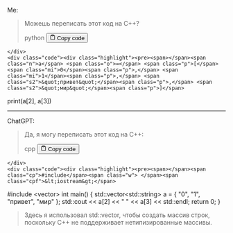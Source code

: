 <p>Me:</p>
<blockquote>
<p>Можешь переписать этот код на C++?</p>
<p><div class="code-element">
    <div class="lang-line">
        <text>python</text>
        <button class="copy-button"
        onclick="copyCode(this)">
    <svg stroke="currentColor"
         fill="none"
         stroke-width="2"
         viewBox="0 0 24 24"
         stroke-linecap="round"
         stroke-linejoin="round"
         class="h-4 w-4"
         height="1em"
         width="1em"
         xmlns="http://www.w3.org/2000/svg">
        <path d="M16 4h2a2 2 0 0 1 2 2v14a2 2 0 0 1-2 2H6a2 2 0 0 1-2-2V6a2 2 0 0 1 2-2h2"></path>
        <rect x="8" y="2" width="8" height="4" rx="1" ry="1"></rect>
    </svg>
    <text>Copy code</text>
</button></p>
</blockquote>
<div class="codehilite"><pre><span></span><code><span class="nt">&lt;/div&gt;</span>
<span class="nt">&lt;div</span><span class="w"> </span><span class="na">class=</span><span class="s">&quot;code&quot;</span><span class="nt">&gt;&lt;div</span><span class="w"> </span><span class="na">class=</span><span class="s">&quot;highlight&quot;</span><span class="nt">&gt;&lt;pre&gt;&lt;span&gt;&lt;/span&gt;&lt;span</span><span class="w"> </span><span class="na">class=</span><span class="s">&quot;n&quot;</span><span class="nt">&gt;</span>a<span class="nt">&lt;/span&gt;</span><span class="w"> </span><span class="nt">&lt;span</span><span class="w"> </span><span class="na">class=</span><span class="s">&quot;o&quot;</span><span class="nt">&gt;</span>=<span class="nt">&lt;/span&gt;</span><span class="w"> </span><span class="nt">&lt;span</span><span class="w"> </span><span class="na">class=</span><span class="s">&quot;p&quot;</span><span class="nt">&gt;</span>[<span class="nt">&lt;/span&gt;&lt;span</span><span class="w"> </span><span class="na">class=</span><span class="s">&quot;mi&quot;</span><span class="nt">&gt;</span>0<span class="nt">&lt;/span&gt;&lt;span</span><span class="w"> </span><span class="na">class=</span><span class="s">&quot;p&quot;</span><span class="nt">&gt;</span>,<span class="nt">&lt;/span&gt;</span><span class="w"> </span><span class="nt">&lt;span</span><span class="w"> </span><span class="na">class=</span><span class="s">&quot;mi&quot;</span><span class="nt">&gt;</span>1<span class="nt">&lt;/span&gt;&lt;span</span><span class="w"> </span><span class="na">class=</span><span class="s">&quot;p&quot;</span><span class="nt">&gt;</span>,<span class="nt">&lt;/span&gt;</span><span class="w"> </span><span class="nt">&lt;span</span><span class="w"> </span><span class="na">class=</span><span class="s">&quot;s2&quot;</span><span class="nt">&gt;</span><span class="ni">&amp;quot;</span>привет<span class="ni">&amp;quot;</span><span class="nt">&lt;/span&gt;&lt;span</span><span class="w"> </span><span class="na">class=</span><span class="s">&quot;p&quot;</span><span class="nt">&gt;</span>,<span class="nt">&lt;/span&gt;</span><span class="w"> </span><span class="nt">&lt;span</span><span class="w"> </span><span class="na">class=</span><span class="s">&quot;s2&quot;</span><span class="nt">&gt;</span><span class="ni">&amp;quot;</span>мир<span class="ni">&amp;quot;</span><span class="nt">&lt;/span&gt;&lt;span</span><span class="w"> </span><span class="na">class=</span><span class="s">&quot;p&quot;</span><span class="nt">&gt;</span>]<span class="nt">&lt;/span&gt;</span>
</code></pre></div>

<p><span class="nb">print</span><span class="p">(</span><span class="n">a</span><span class="p">[</span><span class="mi">2</span><span class="p">],</span> <span class="n">a</span><span class="p">[</span><span class="mi">3</span><span class="p">])</span>
</pre></div></div>
</div></p>
<hr />
<p>ChatGPT:</p>
<blockquote>
<p>Да, я могу переписать этот код на C++:</p>
<p><div class="code-element">
    <div class="lang-line">
        <text>cpp</text>
        <button class="copy-button"
        onclick="copyCode(this)">
    <svg stroke="currentColor"
         fill="none"
         stroke-width="2"
         viewBox="0 0 24 24"
         stroke-linecap="round"
         stroke-linejoin="round"
         class="h-4 w-4"
         height="1em"
         width="1em"
         xmlns="http://www.w3.org/2000/svg">
        <path d="M16 4h2a2 2 0 0 1 2 2v14a2 2 0 0 1-2 2H6a2 2 0 0 1-2-2V6a2 2 0 0 1 2-2h2"></path>
        <rect x="8" y="2" width="8" height="4" rx="1" ry="1"></rect>
    </svg>
    <text>Copy code</text>
</button></p>
</blockquote>
<div class="codehilite"><pre><span></span><code><span class="nt">&lt;/div&gt;</span>
<span class="nt">&lt;div</span><span class="w"> </span><span class="na">class=</span><span class="s">&quot;code&quot;</span><span class="nt">&gt;&lt;div</span><span class="w"> </span><span class="na">class=</span><span class="s">&quot;highlight&quot;</span><span class="nt">&gt;&lt;pre&gt;&lt;span&gt;&lt;/span&gt;&lt;span</span><span class="w"> </span><span class="na">class=</span><span class="s">&quot;cp&quot;</span><span class="nt">&gt;</span>#include<span class="nt">&lt;/span&gt;&lt;span</span><span class="w"> </span><span class="na">class=</span><span class="s">&quot;w&quot;</span><span class="nt">&gt;</span><span class="w"> </span><span class="nt">&lt;/span&gt;&lt;span</span><span class="w"> </span><span class="na">class=</span><span class="s">&quot;cpf&quot;</span><span class="nt">&gt;</span><span class="ni">&amp;lt;</span>iostream<span class="ni">&amp;gt;</span><span class="nt">&lt;/span&gt;</span>
</code></pre></div>

<p><span class="cp">#include</span><span class="w"> </span><span class="cpf">&lt;vector&gt;</span>
<span class="w"> </span>
<span class="kt">int</span><span class="w"> </span><span class="nf">main</span><span class="p">()</span><span class="w"> </span><span class="p">{</span>
<span class="w">    </span><span class="n">std</span><span class="o">::</span><span class="n">vector</span><span class="o">&lt;</span><span class="n">std</span><span class="o">::</span><span class="n">string</span><span class="o">&gt;</span><span class="w"> </span><span class="n">a</span><span class="w"> </span><span class="o">=</span><span class="w"> </span><span class="p">{</span><span class="w"> </span><span class="s">&quot;0&quot;</span><span class="p">,</span><span class="w"> </span><span class="s">&quot;1&quot;</span><span class="p">,</span><span class="w"> </span><span class="s">&quot;привет&quot;</span><span class="p">,</span><span class="w"> </span><span class="s">&quot;мир&quot;</span><span class="w"> </span><span class="p">};</span>
<span class="w">    </span><span class="n">std</span><span class="o">::</span><span class="n">cout</span><span class="w"> </span><span class="o">&lt;&lt;</span><span class="w"> </span><span class="n">a</span><span class="p">[</span><span class="mi">2</span><span class="p">]</span><span class="w"> </span><span class="o">&lt;&lt;</span><span class="w"> </span><span class="s">&quot; &quot;</span><span class="w"> </span><span class="o">&lt;&lt;</span><span class="w"> </span><span class="n">a</span><span class="p">[</span><span class="mi">3</span><span class="p">]</span><span class="w"> </span><span class="o">&lt;&lt;</span><span class="w"> </span><span class="n">std</span><span class="o">::</span><span class="n">endl</span><span class="p">;</span>
<span class="w">    </span><span class="k">return</span><span class="w"> </span><span class="mi">0</span><span class="p">;</span>
<span class="p">}</span>
</pre></div></div>
</div></p>
<blockquote>
<p>Здесь я использовал std::vector, чтобы создать массив строк, 
поскольку C++ не поддерживает нетипизированные массивы.</p>
</blockquote>